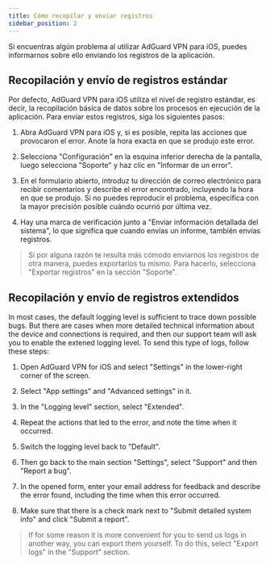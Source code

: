 ```yaml
---
title: Cómo recopilar y enviar registros
sidebar_position: 2
---
```


Si encuentras algún problema al utilizar AdGuard VPN para iOS, puedes informarnos sobre ello enviando los registros de la aplicación.

## Recopilación y envío de registros estándar

Por defecto, AdGuard VPN para iOS utiliza el nivel de registro estándar, es decir, la recopilación básica de datos sobre los procesos en ejecución de la aplicación. Para enviar estos registros, siga los siguientes pasos:

1. Abra AdGuard VPN para iOS y, si es posible, repita las acciones que provocaron el error. Anote la hora exacta en que se produjo este error.

2. Selecciona "Configuración" en la esquina inferior derecha de la pantalla, luego selecciona "Soporte" y haz clic en "Informar de un error".

3. En el formulario abierto, introduz tu dirección de correo electrónico para recibir comentarios y describe el error encontrado, incluyendo la hora en que se produjo. Si no puedes reproducir el problema, especifica con la mayor precisión posible cuándo ocurrió por última vez.

4. Hay una marca de verificación junto a "Enviar información detallada del sistema", lo que significa que cuando envías un informe, también envías registros.
> Si por alguna razón te resulta más cómodo enviarnos los registros de otra manera, puedes exportarlos tu mismo. Para hacerlo, selecciona "Exportar registros" en la sección "Soporte".

## Recopilación y envío de registros extendidos

In most cases, the default logging level is sufficient to trace down possible bugs. But there are cases when more detailed technical information about the device and connections is required, and then our support team will ask you to enable the extened logging level. To send this type of logs, follow these steps:

1. Open AdGuard VPN for iOS and select "Settings" in the lower-right corner of the screen.

2. Select "App settings" and "Advanced settings" in it.

3. In the "Logging level" section, select "Extended".

4. Repeat the actions that led to the error, and note the time when it occurred.

5. Switch the logging level back to "Default".

6. Then go back to the main section "Settings", select "Support" and then "Report a bug".

7. In the opened form, enter your email address for feedback and describe the error found, including the time when this error occurred.

8. Make sure that there is a check mark next to "Submit detailed system info" and click "Submit a report".
> If for some reason it is more convenient for you to send us logs in another way, you can export them yourself. To do this, select "Export logs" in the "Support" section.